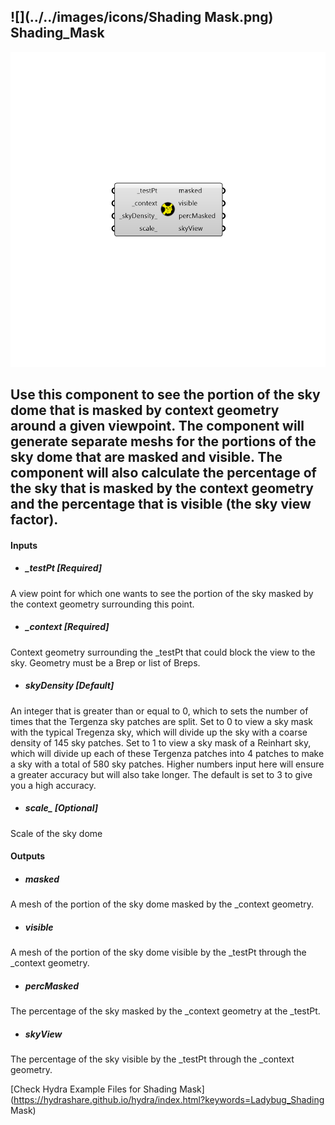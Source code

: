 ## ![](../../images/icons/Shading Mask.png) Shading_Mask

![](../../images/components/Shading_Mask.png)

Use this component to see the portion of the sky dome that is masked by context geometry around a given viewpoint.
 The component will generate separate meshs for the portions of the sky dome that are masked and visible.
 The component will also calculate the percentage of the sky that is masked by the context geometry and the percentage that is visible (the sky view factor).
 -
 

#### Inputs
* ##### _testPt [Required]
A view point for which one wants to see the portion of the sky masked by the context geometry surrounding this point.
* ##### _context [Required]
Context geometry surrounding the _testPt that could block the view to the sky.  Geometry must be a Brep or list of Breps.
* ##### _skyDensity_ [Default]
An integer that is greater than or equal to 0, which to sets the number of times that the Tergenza sky patches are split.  Set to 0 to view a sky mask with the typical Tregenza sky, which will divide up the sky with a coarse density of 145 sky patches.  Set to 1 to view a sky mask of a Reinhart sky, which will divide up each of these Tergenza patches into 4 patches to make a sky with a total of 580 sky patches. Higher numbers input here will ensure a greater accuracy but will also take longer. The default is set to 3 to give you a high accuracy.
* ##### scale_ [Optional]
Scale of the sky dome

#### Outputs
* ##### masked
A mesh of the portion of the sky dome masked by the _context geometry.
* ##### visible
A mesh of the portion of the sky dome visible by the _testPt through the _context geometry.
* ##### percMasked
The percentage of the sky masked by the _context geometry at the _testPt.
* ##### skyView
The percentage of the sky visible by the _testPt through the _context geometry.


[Check Hydra Example Files for Shading Mask](https://hydrashare.github.io/hydra/index.html?keywords=Ladybug_Shading Mask)
